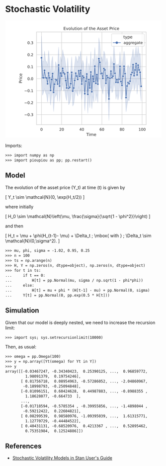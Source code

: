 Stochastic Volatility
================================================================================

![Stochastic volatility](images/volatility.svg)

Imports:

    >>> import numpy as np
    >>> import pioupiou as pp; pp.restart()

Model
--------------------------------------------------------------------------------

The evolution of the asset price \(Y_t\) at time \(t\) is given by

\[
    Y_t \sim \mathcal{N}(0, \exp(H_t/2))
\]

where initially

\[
    H_0 \sim \mathcal{N}\left(\mu, \frac{\sigma}{\sqrt{1 - \phi^2}}\right)
\]

and then

\[
    H_t = \mu  + \phi(H_{t-1}- \mu) + \Delta_t \; \mbox{ with } \; \Delta_t \sim \mathcal{N}(0,\sigma^2).
\]


    >>> mu, phi, sigma = -1.02, 0.95, 0.25
    >>> n = 100
    >>> ts = np.arange(n)
    >>> H, Y = np.zeros(n, dtype=object), np.zeros(n, dtype=object)
    >>> for t in ts:
    ...     if t == 0:
    ...         H[t] = pp.Normal(mu, sigma / np.sqrt(1 - phi*phi))
    ...     else:
    ...         H[t] = mu + phi * (H[t-1] - mu) + pp.Normal(0, sigma)
    ...     Y[t] = pp.Normal(0, pp.exp(0.5 * H[t]))

Simulation
--------------------------------------------------------------------------------

Given that our model is deeply nested, we need to increase the recursion limit:

    >>> import sys; sys.setrecursionlimit(10000)

Then, as usual:

    >>> omega = pp.Omega(100)
    >>> y = np.array([Yt(omega) for Yt in Y])
    >>> y
    array([[-0.03467247, -0.34340423,  0.25390125, ...,  0.96859772,
             1.98091379,  0.19754246],
           [ 0.81756718,  0.08954963, -0.57286052, ..., -2.04860967,
            -0.18998793, -0.25094848],
           [-0.81096151,  0.60424628,  0.44987883, ..., -0.8988355 ,
             1.18628077, -0.664733  ],
           ...,
           [-0.01718594, -0.5785354 , -0.39955856, ..., -1.4898044 ,
            -0.59212422,  0.22604821],
           [ 0.08299539,  0.98580976, -1.09395039, ...,  1.61315771,
             1.12770729, -0.44484522],
           [ 0.40431131, -0.68520976,  0.4213367 , ...,  0.52895462,
             0.75351984,  0.12524886]])

References
--------------------------------------------------------------------------------

  - [Stochastic Volatility Models in Stan User's Guide](https://mc-stan.org/docs/2_21/stan-users-guide/stochastic-volatility-models.html)
